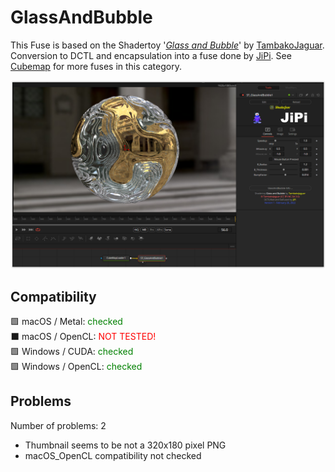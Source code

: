 # GlassAndBubble

This Fuse is based on the Shadertoy '_[Glass and Bubble](https://www.shadertoy.com/view/XdVSRV)_' by [TambakoJaguar](https://www.shadertoy.com/user/TambakoJaguar). Conversion to DCTL and encapsulation into a fuse done by [JiPi](../../Site/Profiles/JiPi.md). See [Cubemap](README.md) for more fuses in this category.

<!-- +++ DO NOT REMOVE THIS COMMENT +++ DO NOT ADD OR EDIT ANY TEXT BEFORE THIS LINE +++ IT WOULD BE A REALLY BAD IDEA +++ -->

[![Thumbnail](GlassAndBubble.png)](https://www.shadertoy.com/view/XdVSRV "View on Shadertoy.com")

<!-- +++ DO NOT REMOVE THIS COMMENT +++ DO NOT EDIT ANY TEXT THAT COMES AFTER THIS LINE +++ TRUST ME: JUST DON'T DO IT +++ -->

## Compatibility

🟩 macOS / Metal: <span style="color:green; ">checked</span><br />
⬛ macOS / OpenCL: <span style="color:red; ">NOT TESTED!</span><br />
🟩 Windows / CUDA: <span style="color:green; ">checked</span><br />
🟩 Windows / OpenCL: <span style="color:green; ">checked</span><br />


## Problems

Number of problems: 2

- Thumbnail seems to be not a 320x180 pixel PNG
- macOS_OpenCL compatibility not checked



